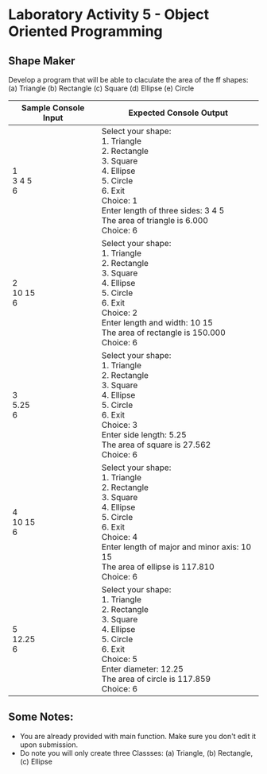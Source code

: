 # Laboratory Activity 5 - Object Oriented Programming

## Shape Maker

Develop a program that will be able to claculate the area of the ff shapes:
(a) Triangle
(b) Rectangle
(c) Square
(d) Ellipse
(e) Circle

| Sample Console Input | Expected Console Output                                                                                                                                                                                         |
| -------------------- | --------------------------------------------------------------------------------------------------------------------------------------------------------------------------------------------------------------- |
| 1 <br>3 4 5<br>6     | Select your shape:<br>1. Triangle<br>2. Rectangle<br>3. Square<br>4. Ellipse<br>5. Circle<br>6. Exit<br>Choice: 1<br>Enter length of three sides: 3 4 5<br>The area of triangle is 6.000<br>Choice: 6           |
| 2 <br>10 15<br>6     | Select your shape:<br>1. Triangle<br>2. Rectangle<br>3. Square<br>4. Ellipse<br>5. Circle<br>6. Exit<br>Choice: 2<br>Enter length and width: 10 15<br>The area of rectangle is 150.000<br>Choice: 6             |
| 3 <br>5.25<br>6      | Select your shape:<br>1. Triangle<br>2. Rectangle<br>3. Square<br>4. Ellipse<br>5. Circle<br>6. Exit<br>Choice: 3<br>Enter side length: 5.25<br>The area of square is 27.562<br>Choice: 6                       |
| 4 <br>10 15<br>6     | Select your shape:<br>1. Triangle<br>2. Rectangle<br>3. Square<br>4. Ellipse<br>5. Circle<br>6. Exit<br>Choice: 4<br>Enter length of major and minor axis: 10 15<br>The area of ellipse is 117.810<br>Choice: 6 |
| 5 <br>12.25<br>6     | Select your shape:<br>1. Triangle<br>2. Rectangle<br>3. Square<br>4. Ellipse<br>5. Circle<br>6. Exit<br>Choice: 5<br>Enter diameter: 12.25<br>The area of circle is 117.859<br>Choice: 6                          |

## Some Notes:

- You are already provided with main function. Make sure you don't edit it upon submission.
- Do note you will only create three Classses: (a) Triangle, (b) Rectangle, (c) Ellipse
